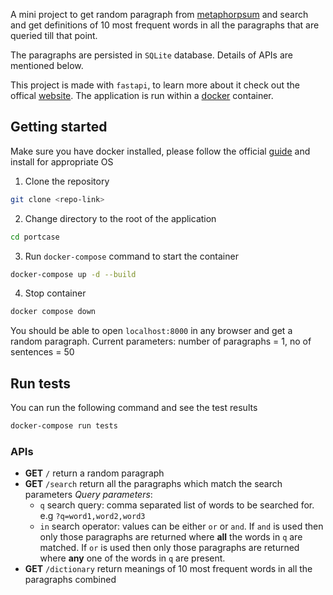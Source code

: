 A mini project to get random paragraph from [metaphorpsum](http://metaphorpsum.com) and search and get definitions of 10 most frequent words in all the paragraphs that are queried till that point.

The paragraphs are persisted in `SQLite` database. Details of APIs are mentioned below.

This project is made with `fastapi`, to learn more about it check out the offical [website](https://fastapi.tiangolo.com/). The application is run within a [docker](https://www.docker.com/) container.

## Getting started

Make sure you have docker installed, please follow the official [guide](https://docs.docker.com/get-docker/) and install for appropriate OS

1. Clone the repository

```bash
git clone <repo-link>
```

2. Change directory to the root of the application

```bash
cd portcase
```

3. Run `docker-compose` command to start the container

```bash
docker-compose up -d --build
```
4. Stop container

```bash
docker compose down
```


You should be able to open `localhost:8000` in any browser and get a random paragraph. Current parameters: number of paragraphs = 1, no of sentences = 50

## Run tests

You can run the following command and see the test results

```bash
docker-compose run tests
```

### APIs

- **GET** `/` return a random paragraph
- **GET** `/search` return all the paragraphs which match the search parameters
*Query parameters*:
  - `q` search query: comma separated list of words to be searched for. e.g `?q=word1,word2,word3`
  - `in` search operator: values can be either `or` or `and`. If `and` is used then only those paragraphs are returned where **all** the words in `q` are matched. If `or` is used then only those paragraphs are returned where **any** one of the words in `q` are present.
- **GET** `/dictionary` return meanings of 10 most frequent words in all the paragraphs combined
